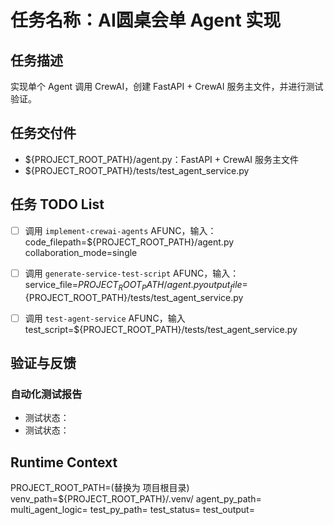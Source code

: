 # 任务名称：AI圆桌会单 Agent 实现

## 任务描述
实现单个 Agent 调用 CrewAI，创建 FastAPI + CrewAI 服务主文件，并进行测试验证。

## 任务交付件
- ${PROJECT_ROOT_PATH}/agent.py：FastAPI + CrewAI 服务主文件
- ${PROJECT_ROOT_PATH}/tests/test_agent_service.py

## 任务 TODO List
- [ ] 调用 `implement-crewai-agents` AFUNC，输入：code_filepath=${PROJECT_ROOT_PATH}/agent.py collaboration_mode=single
- [ ] 调用 `generate-service-test-script` AFUNC，输入：service_file=${PROJECT_ROOT_PATH}/agent.py output_file=${PROJECT_ROOT_PATH}/tests/test_agent_service.py
- [ ] 调用 `test-agent-service` AFUNC，输入 test_script=${PROJECT_ROOT_PATH}/tests/test_agent_service.py


## 验证与反馈
### 自动化测试报告
- 测试状态：
- 测试状态：

## Runtime Context
PROJECT_ROOT_PATH=(替换为 项目根目录)
venv_path=${PROJECT_ROOT_PATH}/.venv/
agent_py_path=
multi_agent_logic=
test_py_path=
test_status=
test_output=
